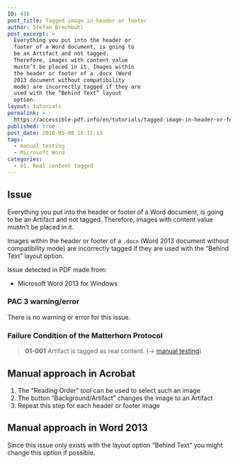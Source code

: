 ```yaml
---
ID: 416
post_title: Tagged image in header or footer
author: Stefan Brechbühl
post_excerpt: >
  Everything you put into the header or
  footer of a Word document, is going to
  be an Artifact and not tagged.
  Therefore, images with content value
  mustn’t be placed in it. Images within
  the header or footer of a .docx (Word
  2013 document without compatibility
  mode) are incorrectly tagged if they are
  used with the “Behind Text” layout
  option.
layout: tutorials
permalink: >
  https://accessible-pdf.info/en/tutorials/tagged-image-in-header-or-footer/
published: true
post_date: 2018-05-08 16:11:13
tags:
  - manual testing
  - Microsoft Word
categories:
  - 01. Real content tagged
---
```

## Issue

Everything you put into the header or footer of a Word document, is going to be an Artifact and not tagged. Therefore, images with content value mustn’t be placed in it.

Images within the header or footer of a `.docx` (Word 2013 document without compatibility mode) are incorrectly tagged if they are used with the “Behind Text” layout option.

Issue detected in PDF made from:

*   Microsoft Word 2013 for Windows

### PAC 3 warning/error

There is no warning or error for this issue.

### Failure Condition of the Matterhorn Protocol

> **01-001** Artifact is tagged as real content. (→ [manual testing][1])

## Manual approach in Acrobat

1.  The “Reading Order” tool can be used to select such an image
2.  The button “Background/Artifact” changes the image to an Artifact
3.  Repeat this step for each header or footer image

## Manual approach in Word 2013

Since this issue only exists with the layout option “Behind Text” you might change this option if possible.

 [1]: https://accessible-pdf.info/en/glossary/#manual-testing